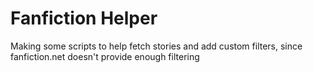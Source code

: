 # Fanfiction Helper

Making some scripts to help fetch stories and add custom filters, since fanfiction.net doesn't provide enough filtering
